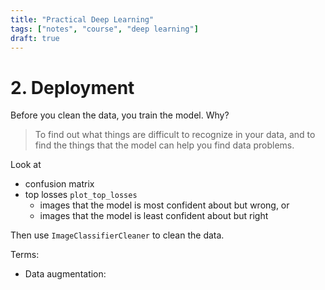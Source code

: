 ```yaml
---
title: "Practical Deep Learning"
tags: ["notes", "course", "deep learning"]
draft: true
---
```


# 2. Deployment

Before you clean the data, you train the model. Why?

> To find out what things are difficult to recognize in your data, and to find the things that the model can help you find data problems.

Look at
- confusion matrix
- top losses `plot_top_losses`
  - images that the model is most confident about but wrong, or
  - images that the model is least confident about but right

Then use `ImageClassifierCleaner` to clean the data.

Terms:
- Data augmentation:

